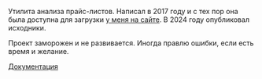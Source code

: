 Утилита анализа прайс-листов. Написал в 2017 году и с тех пор она была доступна для загрузки [у меня на сайте](https://degtyarev-a.ru/repo/). В 2024 году опубликовал исходники.

Проект заморожен и не развивается. Иногда правлю ошибки, если есть время и желание.

[Документация](https://github.com/wofs/ipricese/wiki)
